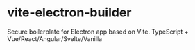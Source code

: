 # vite-electron-builder
Secure boilerplate for Electron app based on Vite. TypeScript + Vue/React/Angular/Svelte/Vanilla
